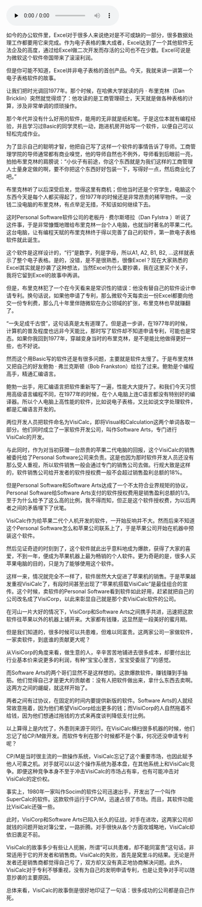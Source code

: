 <audio id="audio" title="044 | VisiCalc：第一个电子表格软件的诞生" controls="" preload="none"><source id="mp3" src="https://static001.geekbang.org/resource/audio/a7/23/a791b9e42e2e27aab30e5a723be7fd23.mp3"></audio>

如今的办公软件里，Excel对于很多人来说绝对是不可或缺的一部分，很多数据处理工作都要用它来完成。作为电子表格的集大成者，Excel达到了一个其他软件无法企及的高度，通过给Excel做二次开发而存活的公司也不在少数。Excel可说是为微软这个软件帝国带来了滚滚利润。

但是你可能不知道，Excel并非电子表格的首创产品。今天，我就来讲一讲第一个电子表格软件的故事。

让我们把时光调回1977年。那个时候，在哈佛大学就读的丹 · 布里克林（Dan Bricklin）突然就觉得烦了：他攻读的是工商管理硕士，天天就是做各种表格的计算，涉及非常单调的烦琐操作。

那个年代并没有什么好用的软件，能用的无非就是纸和笔。于是这位本就有编程经验，并且学习过Basic的同学灵机一动，跑进机房开始写一个软件，以便自己可以轻松完成作业。

为了显示自己的聪明才智，他把自己写了这样一个软件的事情告诉了导师。工商管理学院的导师通常都有商业嗅觉，他的导师自然也不例外，导师看到后眼前一亮，拍拍布里克林的肩膀说：“小伙子有前途，你这个东西就是为我们这样的工商管理人士量身定做的啊，要不你把这个东西好好包装一下，写得好一点，然后商业化了吧。”

布里克林听了以后深受启发，觉得这里有商机；但他当时还是个穷学生，电脑这个东西今天是每个人都买得起了，但1977年的时候还是非常昂贵的稀罕物件。一没钱二没电脑的布里克林，有点举足无措，不知该如何继续下去。

这时Personal Software软件公司的老板丹 · 费尔斯塔拉（Dan Fylstra ）听说了这件事，于是非常慷慨地赠给布里克林一台个人电脑，也就当时著名的苹果二代。这台电脑，让有编程天赋的布里克林终于得以完善了自己的软件，第一款电子表格软件就此诞生。

这个软件是这样设计的，“行”是数字，列是字母，所以A1, A2, B1, B2, …这样就表示了整个电子表格。是的，没错，是不是很熟悉，很像Excel？现在大家熟悉的Excel其实就是抄袭了这种想法，当然Excel为什么要抄袭，我在这里买个关子，我将它留到Excel的故事中再讲。

但是，布里克林犯了一个在今天看来是常识性的错误：他没有替自己的软件设计申请专利。换句话说，如果他申请了专利，那么微软今天每卖出一份Excel都要向他交一份专利费，那么几十年里伴随微软在办公领域的扩张，布里克林也早就赚翻了。

“一失足成千古恨”，这句话真是太有道理了。但是退一步讲，在1977年的时候，计算机的普及程度也远非今天能比，那时写了软件却不知道申请专利，可能也是常态。如果你我回到1977年，穿越变身当时的布里克林，是不是能比他做得更好一些，也不好说。

然而这个用Basic写的软件还是有很多问题，主要就是软件太慢了。于是布里克林又把自己的好友鲍勃 · 弗兰克斯顿（Bob Frankston）给拉了过来。鲍勃是个编程高手，精通汇编语言。

鲍勃一出手，用汇编语言把软件重新写了一遍，性能大大提升了。和我们今天习惯用高级语言编程不同，在1977年的时候，在个人电脑上连C语言都没有特别好的编译器。所以个人电脑上高性能的软件，比如说电子表格，又比如说文字处理软件，都是汇编语言开发的。

两位开发人员把软件命名为VisiCalc，即将Visual和Calculation这两个单词各取一部分。他们同时成立了一家软件开发公司，叫作Software Arts，专门进行VisiCalc的开发。

与此同时，作为对当初获赠一台昂贵的苹果二代电脑的回报，这个VisiCalc的销售被委托给了Personal Software公司来负责。这是也因为那时软件开发人员还没有那么受人重视，所以软件销售一般会通过专门的销售公司去做。行规大致是这样的，软件销售公司给开发者的软件授权费一般不会超过销售盈利总额的18%。

但是Personal Software和Software Arts达成了一个不太符合业界规矩的协议，Personal Software给Software Arts支付的软件授权费用是销售盈利总额的1/3。至于为什么给予了这么高的比例，我不得而知，但正是这个软件授权费，为以后两者之间的矛盾埋下了伏笔。

VisiCalc作为给苹果二代个人机开发的软件，一开始反响并不大。然而后来不知道这个Personal Software怎么和苹果公司联系上了，于是苹果公司开始在机器中预装这个软件。

然后见证奇迹的时刻到了，这个软件就此出乎意料地成为爆款，获得了大家的喜爱，不到一年，便成为苹果机器上最为畅销的个人软件。更为奇葩的是，很多人买苹果电脑的目的，只是为了能够使用这个软件。

这样一来，情况就完全不一样了，软件居然大大促进了苹果机的销售。于是苹果越发重视VisiCalc了，有段时间甚至出现了“苹果机搭载VisiCalc”是最佳组合的宣传。这个时候，卖软件的Personal Software看到软件如此好用，赶紧就把自己的公司改名成了VisiCorp，以此来彰显自己就是那个卖VisiCalc软件的公司。

在河山一片大好的情况下，VisiCorp和Software Arts之间携手共进，迅速把这款软件往苹果以外的机器上铺开来。大家都有钱赚，这显然是一段美好的蜜月期。

但是我们知道的，很多时候可以共患难，但难以同富贵。这两家公司一家做软件，一家卖软件，到底谁的贡献更大呢？

从VisiCorp的角度来看，做生意的人，辛辛苦苦地铺进去很多成本，却要付出比行业基本价来说更多的利润，有种“宝宝心里苦，宝宝受委屈了”的感觉。

而Software Arts的两个哥们显然不是这样想的。这款爆款软件，赚钱赚到手抽筋。他们觉得自己才是更大的贡献者：没有人把软件做出来，拿什么东西去卖啊。这两方之间的龌龊，就这样开始了。

两者之间有过协议，在固定的时间内要提供新版的软件。Software Arts的人就经常故意拖着，因为他们希望VisiCorp给出更多的钱；而VisiCorp的人自然拖着不给钱，因为他们想通过拖钱的方式来再度谈判降低支付比例。

以上算得上是内忧了，外患则来源于同行。在VisiCalc横扫很多机器的时候，他们忘记了给CP/M做开发。而软件专利在那个时候都不是个事，何况还没申请专利呢？

CP/M是当时很主流的一款操作系统，VisiCalc忘记了这个重要市场，也因此赋予他人可乘之机。对手就可以以这个操作系统为基本盘，在其他系统上和VisiCalc竞争。即便这种竞争本身不至于冲击VisiCalc的市场占有率，也有可能冲击对VisiCalc的定价权。

事实上，1980年一家叫作Socim的软件公司迅速出手，开发出了一个叫作SuperCalc的软件。这款软件运行于CP/M，迅速占领了市场。而且，其软件功能比VisiCalc还强一些。

此时，VisiCorp和Software Arts已陷入长久的征战，对手在进攻，这两家公司却就钱的问题开始对簿公堂，一路折腾。对手很快从各个方面攻城略地，VisiCalc却依旧裹足不前。

VisiCalc的故事多少有些让人扼腕，所谓“可以共患难，却不能同富贵”这句话，非常适用于它的开发者和销售商。VisiCalc的失败，首先是窝里斗的结果。无论是开发者还是销售商都觉得自己亏了，双方却又没有真正地协商解决问题。此外，VisiCalc对于专利不够重视，没有为自己的发明申请专利，也是让竞争对手可以随意抄袭的主要原因。

总体来看，VisiCalc的故事倒是很好地印证了一句话：很多成功的公司都是自己作死。


